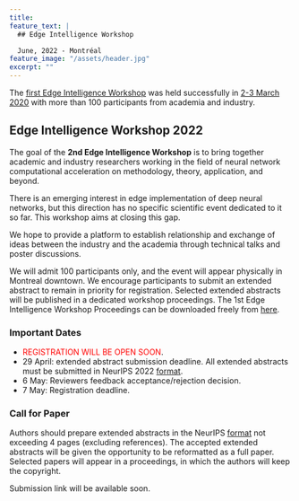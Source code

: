 ```yaml
---
title: 
feature_text: |
  ## Edge Intelligence Workshop 

  June, 2022 - Montréal
feature_image: "/assets/header.jpg"
excerpt: "" 
---
```


The [first Edge Intelligence Workshop](https://www.gerad.ca/colloques/EdgeIntelligence2020/proceedings.html) was held successfully in [2-3 March 2020](https://www.gerad.ca/en/posts/849) with more than 100 participants from academia and industry.

## Edge Intelligence Workshop 2022

The goal of the **2nd Edge Intelligence Workshop** is to bring together academic and industry researchers working in the field of neural network computational acceleration on methodology, theory, application, and beyond.

There is an emerging interest in edge implementation of deep neural networks, but this direction has no specific scientific event dedicated to it so far. This workshop aims at closing this gap.

We hope to provide a platform to establish relationship and exchange of ideas between the industry and the academia through technical talks and poster discussions.

We will admit 100 participants only, and the event will appear physically in Montreal downtown. We encourage participants to submit an extended abstract to remain in priority for registration. Selected extended abstracts will be published in a dedicated workshop proceedings. The 1st Edge Intelligence Workshop Proceedings can be downloaded freely from [here](https://www.gerad.ca/en/papers/G-2020-23).

### Important Dates

- <span style="color:red">REGISTRATION WILL BE OPEN SOON</span>.
- 29 April: extended abstract submission deadline. All extended abstracts must be submitted in NeurIPS 2022 [format](https://neurips.cc/Conferences/2022/PaperInformation/StyleFiles).
- 6 May: Reviewers feedback acceptance/rejection decision.
- 7 May: Registration deadline.

### Call for Paper

Authors should prepare extended abstracts in the NeurIPS [format](https://neurips.cc/Conferences/2022/PaperInformation/StyleFiles) not exceeding 4 pages (excluding references). The accepted extended abstracts will be given the opportunity to be reformatted as a full paper. Selected papers will appear in a proceedings, in which the authors will keep the copyright.

Submission link will be available soon.